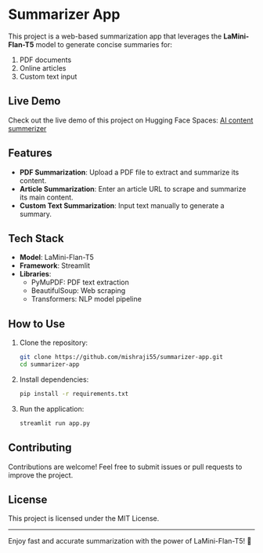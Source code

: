 # Summarizer App  

This project is a web-based summarization app that leverages the **LaMini-Flan-T5** model to generate concise summaries for:  
1. PDF documents  
2. Online articles  
3. Custom text input
## Live Demo

Check out the live demo of this project on Hugging Face Spaces: [AI content summerizer]([https://huggingface.co/spaces/mishrasahil934/Team_skulk](https://mishrasahil934-team-skulk.hf.space/?embed=true&embed_options=show_toolbar#ai-content-summarizer))


## Features  
- **PDF Summarization**: Upload a PDF file to extract and summarize its content.  
- **Article Summarization**: Enter an article URL to scrape and summarize its main content.  
- **Custom Text Summarization**: Input text manually to generate a summary.  

## Tech Stack  
- **Model**: LaMini-Flan-T5  
- **Framework**: Streamlit  
- **Libraries**:  
  - PyMuPDF: PDF text extraction  
  - BeautifulSoup: Web scraping  
  - Transformers: NLP model pipeline  

## How to Use  
1. Clone the repository:  
   ```bash
   git clone https://github.com/mishraji55/summarizer-app.git
   cd summarizer-app
   ```  
2. Install dependencies:  
   ```bash
   pip install -r requirements.txt
   ```  
3. Run the application:  
   ```bash
   streamlit run app.py
   ```  

## Contributing  
Contributions are welcome! Feel free to submit issues or pull requests to improve the project.  

## License  
This project is licensed under the MIT License.  

---  
Enjoy fast and accurate summarization with the power of LaMini-Flan-T5! 🚀  
